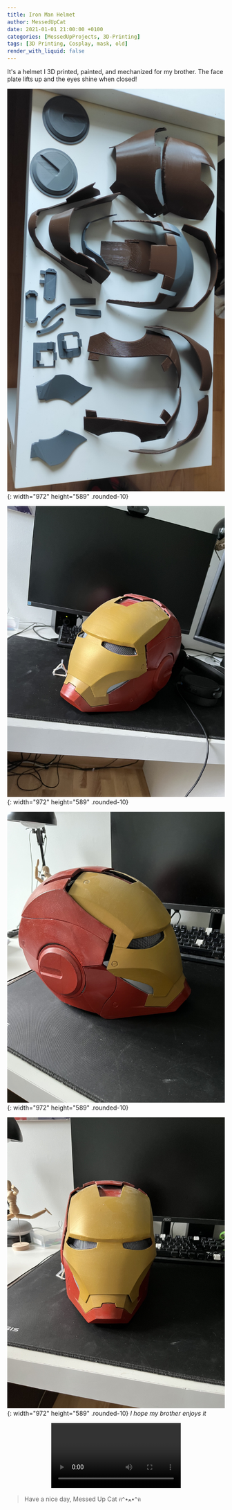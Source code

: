 ```yaml
---
title: Iron Man Helmet
author: MessedUpCat
date: 2021-01-01 21:00:00 +0100
categories: [MessedUpProjects, 3D-Printing]
tags: [3D Printing, Cosplay, mask, old]
render_with_liquid: false
---
```


It's a helmet I 3D printed, painted, and mechanized for my brother.
The face plate lifts up and the eyes shine when closed!

![Desktop View](/assets/2021-01-01-Iron-Man-Mask/Ironman0.jpg){: width="972" height="589" .rounded-10}

![Desktop View](/assets/2021-01-01-Iron-Man-Mask/Ironman1.jpg){: width="972" height="589" .rounded-10}

![Desktop View](/assets/2021-01-01-Iron-Man-Mask/Ironman2.jpg){: width="972" height="589" .rounded-10}


![Desktop View](/assets/2021-01-01-Iron-Man-Mask/Ironman3.jpg){: width="972" height="589" .rounded-10}
_I hope my brother enjoys it_



<center>
<video controls>
    <source src="/assets/2021-01-01-Iron-Man-Mask/Ironman_vid.mp4" type="video/mp4">
</video>

</center>




>Have a nice day, Messed Up Cat ฅ^•ﻌ•^ฅ